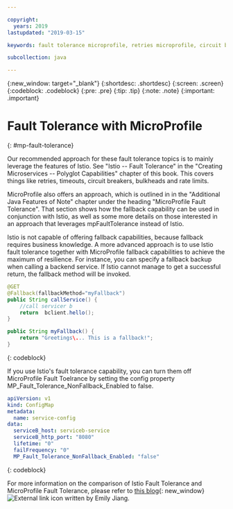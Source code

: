 ```yaml
---

copyright:
  years: 2019
lastupdated: "2019-03-15"

keywords: fault tolerance microprofile, retries microprofile, circuit breakers microprofile, bulkhead microprofile, microprofile limits

subcollection: java

---
```


{:new_window: target="_blank"}
{:shortdesc: .shortdesc}
{:screen: .screen}
{:codeblock: .codeblock}
{:pre: .pre}
{:tip: .tip}
{:note: .note}
{:important: .important}

# Fault Tolerance with MicroProfile
{: #mp-fault-tolerance}

Our recommended approach for these fault tolerance topics is to mainly leverage the features of Istio. See "Istio -- Fault Tolerance" in the "Creating Microservices -- Polyglot Capabilities" chapter of this book. This covers things like retries, timeouts, circuit breakers, bulkheads and rate limits.

MicroProfile also offers an approach, which is outlined in in the "Additional Java Features of Note" chapter under the heading "MicroProfile Fault Tolerance". That section shows how the fallback capability can be used in conjunction with Istio, as well as some more details on those interested in an approach that leverages mpFaultTolerance instead of Istio.

Istio is not capable of offering fallback capabilities, because fallback requires business knowledge. A more advanced approach is to use Istio fault tolerance together with MicroProfile fallback capabilities to achieve the maximum of resilience. For instance, you can specify a fallback backup when calling a backend service. If Istio cannot manage to get a successful return, the fallback method will be invoked.

```java
@GET
@Fallback(fallbackMethod="myFallback")
public String callService() {
    //call servicer b
    return  bclient.hello();
}

public String myFallback() {
    return "Greetings\... This is a fallback!";
}
```
{: codeblock}

If you use Istio's fault tolerance capability, you can turn them off MicroProfile Fault Toelrance by setting the config property MP_Fault_Tolerance_NonFallback_Enabled to false.

```yaml
apiVersion: v1
kind: ConfigMap
metadata:
  name: service-config
data:
  serviceB_host: serviceb-service
  serviceB_http_port: "8080"
  lifetime: "0"
  failFrequency: "0"
  MP_Fault_Tolerance_NonFallback_Enabled: "false"
```
{: codeblock}

For more information on the comparison of Istio Fault Tolerance and MicroProfile Fault Tolerance, please refer to [this blog](https://www.eclipse.org/community/eclipse_newsletter/2018/september/MicroProfile_istio.php){: new_window} ![External link icon](../icons/launch-glyph.svg "External link icon") written by Emily Jiang.
